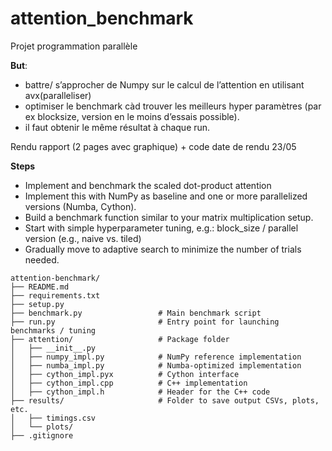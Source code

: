 # attention_benchmark

Projet programmation parallèle 

**But**: 
  - battre/ s’approcher de Numpy sur le calcul de l’attention en utilisant avx(paralleliser)
  - optimiser le benchmark càd trouver les meilleurs hyper paramètres (par ex blocksize, version en le moins d’essais possible).
  - il faut obtenir le même résultat à chaque run.

Rendu rapport (2 pages avec graphique) + code date de rendu 23/05


**Steps**
- Implement and benchmark the scaled dot-product attention
- Implement this with NumPy as baseline and one or more parallelized versions (Numba, Cython).
- Build a benchmark function similar to your matrix multiplication setup.
- Start with simple hyperparameter tuning, e.g.: block_size / parallel version (e.g., naive vs. tiled)
- Gradually move to adaptive search to minimize the number of trials needed.



```
attention-benchmark/
├── README.md
├── requirements.txt
├── setup.py
├── benchmark.py                 # Main benchmark script
├── run.py                       # Entry point for launching benchmarks / tuning
├── attention/                   # Package folder
│   ├── __init__.py
│   ├── numpy_impl.py            # NumPy reference implementation
│   ├── numba_impl.py            # Numba-optimized implementation
│   ├── cython_impl.pyx          # Cython interface
│   ├── cython_impl.cpp          # C++ implementation
│   ├── cython_impl.h            # Header for the C++ code
├── results/                     # Folder to save output CSVs, plots, etc.
│   ├── timings.csv
│   └── plots/
├── .gitignore
```
